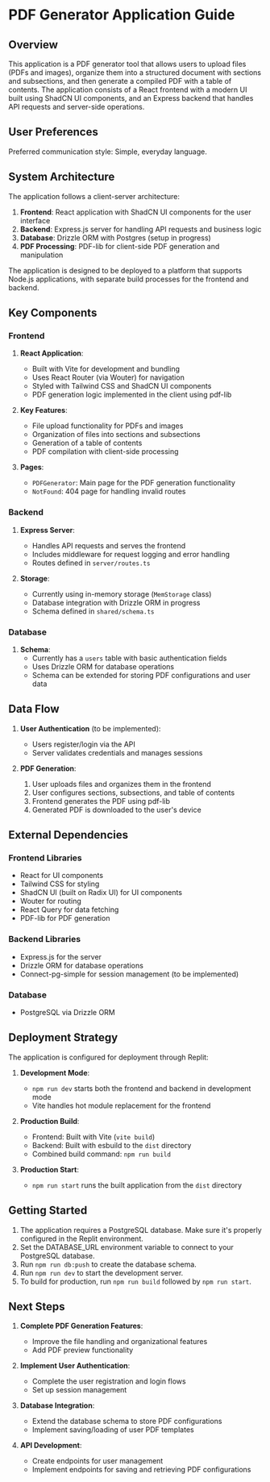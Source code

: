 # PDF Generator Application Guide

## Overview

This application is a PDF generator tool that allows users to upload files (PDFs and images), organize them into a structured document with sections and subsections, and then generate a compiled PDF with a table of contents. The application consists of a React frontend with a modern UI built using ShadCN UI components, and an Express backend that handles API requests and server-side operations.

## User Preferences

Preferred communication style: Simple, everyday language.

## System Architecture

The application follows a client-server architecture:

1. **Frontend**: React application with ShadCN UI components for the user interface
2. **Backend**: Express.js server for handling API requests and business logic
3. **Database**: Drizzle ORM with Postgres (setup in progress)
4. **PDF Processing**: PDF-lib for client-side PDF generation and manipulation

The application is designed to be deployed to a platform that supports Node.js applications, with separate build processes for the frontend and backend.

## Key Components

### Frontend

1. **React Application**:
   - Built with Vite for development and bundling
   - Uses React Router (via Wouter) for navigation
   - Styled with Tailwind CSS and ShadCN UI components
   - PDF generation logic implemented in the client using pdf-lib

2. **Key Features**:
   - File upload functionality for PDFs and images
   - Organization of files into sections and subsections
   - Generation of a table of contents
   - PDF compilation with client-side processing

3. **Pages**:
   - `PDFGenerator`: Main page for the PDF generation functionality
   - `NotFound`: 404 page for handling invalid routes

### Backend

1. **Express Server**:
   - Handles API requests and serves the frontend
   - Includes middleware for request logging and error handling
   - Routes defined in `server/routes.ts`

2. **Storage**:
   - Currently using in-memory storage (`MemStorage` class)
   - Database integration with Drizzle ORM in progress
   - Schema defined in `shared/schema.ts`

### Database

1. **Schema**:
   - Currently has a `users` table with basic authentication fields
   - Uses Drizzle ORM for database operations
   - Schema can be extended for storing PDF configurations and user data

## Data Flow

1. **User Authentication** (to be implemented):
   - Users register/login via the API
   - Server validates credentials and manages sessions

2. **PDF Generation**:
   1. User uploads files and organizes them in the frontend
   2. User configures sections, subsections, and table of contents
   3. Frontend generates the PDF using pdf-lib
   4. Generated PDF is downloaded to the user's device

## External Dependencies

### Frontend Libraries
- React for UI components
- Tailwind CSS for styling
- ShadCN UI (built on Radix UI) for UI components
- Wouter for routing
- React Query for data fetching
- PDF-lib for PDF generation

### Backend Libraries
- Express.js for the server
- Drizzle ORM for database operations
- Connect-pg-simple for session management (to be implemented)

### Database
- PostgreSQL via Drizzle ORM

## Deployment Strategy

The application is configured for deployment through Replit:

1. **Development Mode**:
   - `npm run dev` starts both the frontend and backend in development mode
   - Vite handles hot module replacement for the frontend

2. **Production Build**:
   - Frontend: Built with Vite (`vite build`)
   - Backend: Built with esbuild to the `dist` directory
   - Combined build command: `npm run build`

3. **Production Start**:
   - `npm run start` runs the built application from the `dist` directory

## Getting Started

1. The application requires a PostgreSQL database. Make sure it's properly configured in the Replit environment.
2. Set the DATABASE_URL environment variable to connect to your PostgreSQL database.
3. Run `npm run db:push` to create the database schema.
4. Run `npm run dev` to start the development server.
5. To build for production, run `npm run build` followed by `npm run start`.

## Next Steps

1. **Complete PDF Generation Features**:
   - Improve the file handling and organizational features
   - Add PDF preview functionality

2. **Implement User Authentication**:
   - Complete the user registration and login flows
   - Set up session management

3. **Database Integration**:
   - Extend the database schema to store PDF configurations
   - Implement saving/loading of user PDF templates

4. **API Development**:
   - Create endpoints for user management
   - Implement endpoints for saving and retrieving PDF configurations